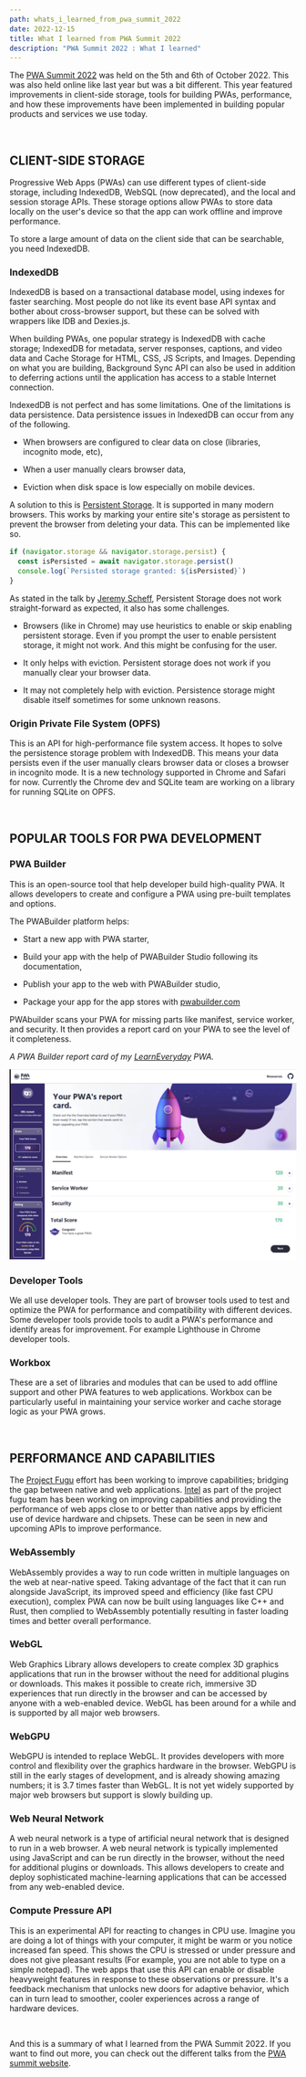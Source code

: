 ```yaml
---
path: whats_i_learned_from_pwa_summit_2022
date: 2022-12-15
title: What I learned from PWA Summit 2022
description: "PWA Summit 2022 : What I learned"
---
```


The <u>PWA Summit 2022</u> was held on the 5th and 6th of October 2022. This was also held online like last year but was a bit different. This year featured improvements in client-side storage, tools for building PWAs, performance, and how these improvements have been implemented in building popular products and services we use today.

<p>&nbsp;</p>

## CLIENT-SIDE STORAGE

Progressive Web Apps (PWAs) can use different types of client-side storage, including IndexedDB, WebSQL (now deprecated), and the local and session storage APIs. These storage options allow PWAs to store data locally on the user's device so that the app can work offline and improve performance.

To store a large amount of data on the client side that can be searchable, you need IndexedDB.

### IndexedDB

IndexedDB is based on a transactional database model, using indexes for faster searching. Most people do not like its event base API syntax and bother about cross-browser support, but these can be solved with wrappers like IDB and Dexies.js.

When building PWAs, one popular strategy is IndexedDB with cache storage; IndexedDB for metadata, server responses, captions, and video data and Cache Storage for HTML, CSS, JS Scripts, and Images. Depending on what you are building, Background Sync API can also be used in addition to deferring actions until the application has access to a stable Internet connection.

IndexedDB is not perfect and has some limitations. One of the limitations is data persistence. Data persistence issues in IndexedDB can occur from any of the following.

- When browsers are configured to clear data on close (libraries, incognito mode, etc),

- When a user manually clears browser data,

- Eviction when disk space is low especially on mobile devices.

A solution to this is [Persistent Storage](https://web.dev/persistent-storage). It is supported in many modern browsers. This works by marking your entire site's storage as persistent to prevent the browser from deleting your data. This can be implemented like so.

```js
if (navigator.storage && navigator.storage.persist) {
  const isPersisted = await navigator.storage.persist()
  console.log(`Persisted storage granted: ${isPersisted}`)
}
```

As stated in the talk by [Jeremy Scheff](https://www.youtube.com/watch?v=tEOzwbvmTpA&list=PLdwe-qCygjtFuWAeFoPI6-_9FKt2BRLh3), Persistent Storage does not work straight-forward as expected, it also has some challenges.

- Browsers (like in Chrome) may use heuristics to enable or skip enabling persistent storage. Even if you prompt the user to enable persistent storage, it might not work. And this might be confusing for the user.

- It only helps with eviction. Persistent storage does not work if you manually clear your browser data.

- It may not completely help with eviction. Persistence storage might disable itself sometimes for some unknown reasons.

### Origin Private File System (OPFS)

This is an API for high-performance file system access. It hopes to solve the persistence storage problem with IndexedDB. This means your data persists even if the user manually clears browser data or closes a browser in incognito mode. It is a new technology supported in Chrome and Safari for now. Currently the Chrome dev and SQLite team are working on a library for running SQLite on OPFS.

<p>&nbsp;</p>

## POPULAR TOOLS FOR PWA DEVELOPMENT

### PWA Builder

This is an open-source tool that help developer build high-quality PWA. It allows developers to create and configure a PWA using pre-built templates and options.

The PWABuilder platform helps:

- Start a new app with PWA starter,

- Build your app with the help of PWABuilder Studio following its documentation,

- Publish your app to the web with PWABuilder studio,

- Package your app for the app stores with [pwabuilder.com](https://www.pwabuilder.com/)

PWAbuilder scans your PWA for missing parts like manifest, service worker, and security. It then provides a report card on your PWA to see the level of it completeness.

_A PWA Builder report card of my [LearnEveryday](https://learn-everyday.netlify.app/) PWA._

![LearnEveryday PWA Builder report card](./Screenshot-pwa-builder-report.png)

### Developer Tools

We all use developer tools. They are part of browser tools used to test and optimize the PWA for performance and compatibility with different devices. Some developer tools provide tools to audit a PWA's performance and identify areas for improvement. For example Lighthouse in Chrome developer tools.

### Workbox

These are a set of libraries and modules that can be used to add offline support and other PWA features to web applications. Workbox can be particularly useful in maintaining your service worker and cache storage logic as your PWA grows.

<p>&nbsp;</p>

## PERFORMANCE AND CAPABILITIES

The <u>Project Fugu</u> effort has been working to improve capabilities; bridging the gap between native and web applications. <u>Intel</u> as part of the project fugu team has been working on improving capabilities and providing the performance of web apps close to or better than native apps by efficient use of device hardware and chipsets. These can be seen in new and upcoming APIs to improve performance.

### WebAssembly

WebAssembly provides a way to run code written in multiple languages on the web at near-native speed. Taking advantage of the fact that it can run alongside JavaScript, its improved speed and efficiency (like fast CPU execution), complex PWA can now be built using languages like C++ and Rust, then complied to WebAssembly potentially resulting in faster loading times and better overall performance.

### WebGL

Web Graphics Library allows developers to create complex 3D graphics applications that run in the browser without the need for additional plugins or downloads. This makes it possible to create rich, immersive 3D experiences that run directly in the browser and can be accessed by anyone with a web-enabled device. WebGL has been around for a while and is supported by all major web browsers.

### WebGPU

WebGPU is intended to replace WebGL. It provides developers with more control and flexibility over the graphics hardware in the browser. WebGPU is still in the early stages of development, and is already showing amazing numbers; it is 3.7 times faster than WebGL. It is not yet widely supported by major web browsers but support is slowly building up.

### Web Neural Network

A web neural network is a type of artificial neural network that is designed to run in a web browser. A web neural network is typically implemented using JavaScript and can be run directly in the browser, without the need for additional plugins or downloads. This allows developers to create and deploy sophisticated machine-learning applications that can be accessed from any web-enabled device.

### Compute Pressure API

This is an experimental API for reacting to changes in CPU use. Imagine you are doing a lot of things with your computer, it might be warm or you notice increased fan speed. This shows the CPU is stressed or under pressure and does not give pleasant results (For example, you are not able to type on a simple notepad). The web apps that use this API can enable or disable heavyweight features in response to these observations or pressure. It's a feedback mechanism that unlocks new doors for adaptive behavior, which can in turn lead to smoother, cooler experiences across a range of hardware devices.

<p>&nbsp;</p>

And this is a summary of what I learned from the PWA Summit 2022. If you want to find out more, you can check out the different talks from the [PWA summit website](https://pwasummit.org/).
